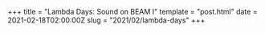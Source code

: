+++
title = "Lambda Days: Sound on BEAM I"
template = "post.html"
date = 2021-02-18T02:00:00Z
slug = "2021/02/lambda-days"
+++

